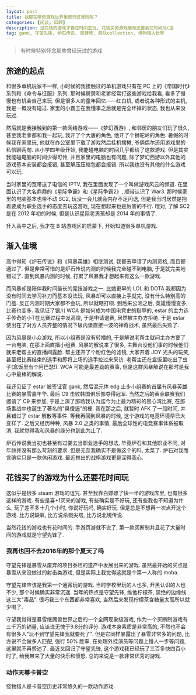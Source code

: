 ```yaml
---
layout: post
title: 我都在哪些游戏世界里进行过冒险呢？
categories: [闲谈, 回顾]
description: 没花钱的游戏才要花时间去玩, 花钱买的游戏居然还要我花时间玩(逃
tag: game, 守望先锋, 炉石传说, 昆特牌, 舰队collection, 怪物猎人世界
---
```


> 有时候特别怀念那些曾经玩过的游戏

## 旅途的起点

和很多单机玩家不一样, 小时候的我接触过的单机游戏只有在 PC 上的《帝国时代》系列和《命令与征服》系列. 那时候舅舅和老爹经常打这些游戏给我看, 看多了慢慢也有机会自己来玩. 但是很多人的童年回忆——红白机, 或者说各种形式的主机, 我是一概没有碰过. 家里的小霸王在我懂事之后就是完全坏掉的状态, 我也从来没玩过.

然后就是我接触到的第一款网络游戏——《梦幻西游》, 和邻居的朋友们玩了很久, 甚至我老爹都和我一起玩, 我开了个大唐的角色, 他开了个狮驼岭的角色. 暑假的时候我在家里玩, 他就在办公室里下载了游戏然后挂机摆摊, 爷俩偶尔还用游戏里的私信聊两句. 从小学四年级开始, 我能碰电脑的时间几乎都给了这款游戏. 但是其实我能碰电脑的时间少得可怜, 并且家里的电脑也有问题, 除了梦幻西游以外其他的游戏基本安装都会报错, 甚至解压压缩包都会报错. 所以我也没有其他的什么游戏可以玩.

当时家里的宽带送了电信的 IPTV, 我在里面发现了一个叫做游戏风云的频道. 在里面认识了大名鼎鼎的《星际争霸》和《星际争霸2》, 顺带认识了 War3. 那时候家里的电脑基本也带不动 SC2, 玩没一会儿就会内存不足闪退, 但是我当时居然是抱着要成为职业选手的态度去玩这游戏, 现在想起来也是厉害的不行. 哦对, 了解 SC2 是在 2012 年初的时候, 但是认识星际老男孩却是 2014 年的事情了.

升入高中之后, 我才在 B 站游戏区的启蒙下, 开始知道很多单机游戏.

## 渐入佳境

高中得知《炉石传说》和《风暴英雄》相继测试, 我都去申请了内测资格, 而且都通过了. 但是非常可惜的是炉石传说内测的时候我完全碰不到电脑, 于是就完美地错过了. 直到风暴内测的时候, 打累了风暴我才想起来有这么一款游戏.

而风暴却是陪伴我时间最长的竞技游戏之一. 比她更早的 LOL 和 DOTA 我都因为没有时间去学习补刀而基本没法玩, 风暴却可以直接上手就完, 没有什么特别高的门槛. 反正内测时期大家都不会玩, 所以就瞎打呗. 到后来公测之后, 英雄慢慢变多, 比赛也变多. 我见证了银川 WCA 是如何成为中国电竞史的耻辱的, estar 的主力选手传奇的小T在比赛过程中发高烧, 于是申请退赛, 居然被主办方拒绝. 于是 estar 使出在了对方人员齐整的情况下破内堡直接一波的神奇战术, 虽然最后失败了.

因为风暴是小众游戏, 所以小组赛是没有转播的, 于是解说老帮主就问主办方要了一台电脑, 在那上面直播小组赛. 风暴的解说来了很多, 主舞台没他们事的时候他们就来老帮主的直播间露脸. 帮主还开了个粉红色的滤镜, 大家开着 JOY 光头的玩笑, 甚至把比赛结束的选手和即将上场的选手拉过来采访. 老帮主还在盒饭里吃出了虫子(盒饭里有个阿巴瑟!). WCA 可能是最差劲的赛事, 但是这群风暴解说在那时是我心中最棒的解说.

我还见证了 estar 被签证官 gank, 然后混元体 edg 止步小组赛的首届有风暴英雄比赛的暴雪嘉年华. 最后 C9 击败韩国俱乐部夺得冠军. 当然之后的黄金联赛我们邀请了 C9 来参加, 于是上演了那场我认为迄今为止最为精彩的黑心湾比赛, 在那场番战中也诞生了著名的"臭傻逼"的梗. 我在那之后, 就暂时 AFK 了一段时间, 并且错过了 estar 解散等事件. 等我再回到风暴的时候, 这个游戏的电竞环境早已大变样了. 之后又经历种种, 风暴 2.0 之类的事情, 最后全球性的电竞赛事体系被取消, 我就觉得我和风暴的缘分也到此为止了.

炉石传说我当初也甚至有过要去当职业选手的想法, 毕竟炉石和其他职业不同, 对年龄并没有那么苛刻的要求. 但是无奈我确实不是做这个的料, 太菜了. 炉石对我而言确实只是一款休闲游戏. 最近推出的战棋游戏更是深得我心.

## 花钱买了的游戏为什么还要花时间玩

这似乎是很多 steam 游戏的诅咒. 甚至我靠白嫖嫖了快一半的游戏库里, 也有很多这样的游戏. 有些是喜+1买来的游戏, 有些确实是不好玩, 还有些我也不知道为什么, 玩了差不多十几个小时, 你说好玩吗, 确实好玩. 但是总是不想再一次点开这个游戏. 比方说缺氧, 比方说杀戮尖塔, 比方说北境传说.

当然花钱的游戏也有花时间的. 手游页游就不说了, 第一款买断制并且花了大量时间的游戏就是守望先锋了.

### 我再也回不去2016年的那个夏天了吗

守望先锋是暴雪从废弃的项目泰坦的遗产中发展出来的游戏. 虽然最开始的买点是暴雪从来没做过的射击类游戏, 但是实际上我觉得这就是个第一人称的 moba.

守望先锋应该是我第一个通宵玩的游戏. 当时学校里玩的人也多, 开黑认识的人也不少, 那个时候确实非常沉迷. 当年的热点是守望先锋, 维他柠檬茶, 禁绝的边缘线这三大"毒品". 很巧我三个东西都非常喜欢, 当然后来发现柠檬茶含糖量太高所以就少喝了.

守望我觉得是暴雪继魔兽世界之后的一个全网现象级游戏, 作为一个买断制游戏有三千万的销量, 应该说无愧于9.8分的评分. 游戏本身素质是非常高的, 不然也不会有很多人"玩不到守望先锋我就要死了". 但是它同样暴露出了暴雪非常多的问题, 比方说不会做多人匹配, 强行 50% 胜率, 在处理外挂演员等问题上慢人一步等问题, 这里就不再赘述了. 最近又回归了守望先锋, 这个游戏我已经玩了三百多快四百小时了, 给我带来了大量的快乐和愤怒. 总的来说是一款非常优秀的游戏.

### 动作天尊卡普空

怪物猎人是卡普空历史非常悠久的一款动作游戏.
